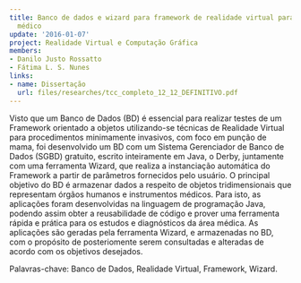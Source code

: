 ```yaml
---
title: Banco de dados e wizard para framework de realidade virtual para treinamento
  médico
update: '2016-01-07'
project: Realidade Virtual e Computação Gráfica
members:
- Danilo Justo Rossatto
- Fátima L. S. Nunes
links:
- name: Dissertação
  url: files/researches/tcc_completo_12_12_DEFINITIVO.pdf
---
```


Visto que um Banco de Dados (BD) é essencial para realizar testes de um Framework orientado a objetos utilizando-se técnicas de Realidade Virtual para procedimentos minimamente invasivos, com foco em punção de mama, foi desenvolvido um BD com um Sistema Gerenciador de Banco de Dados (SGBD) gratuito, escrito inteiramente em Java, o Derby, juntamente com uma ferramenta Wizard, que realiza a instanciação automática do Framework a partir de parâmetros fornecidos pelo usuário. O principal objetivo do BD é armazenar dados a respeito de objetos tridimensionais que representam órgãos humanos e instrumentos médicos. Para isto, as aplicações foram desenvolvidas na linguagem de programação Java, podendo assim obter a reusabilidade de código e prover uma ferramenta rápida e prática para os estudos e diagnósticos da área médica. As aplicações são geradas pela ferramenta Wizard, e armazenadas no BD, com o propósito de posteriomente serem consultadas e alteradas de acordo com os objetivos desejados.

Palavras-chave: Banco de Dados, Realidade Virtual, Framework, Wizard.
 
